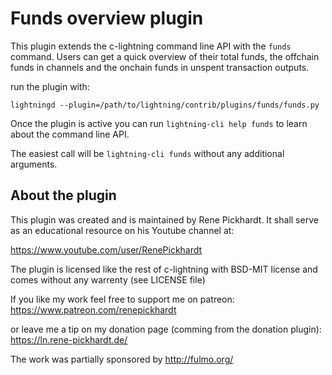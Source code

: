 # Funds overview plugin

This plugin extends the c-lightning command line API with the `funds` command.
Users can get a quick overview of their total funds, the offchain funds in
channels and the onchain funds in unspent transaction outputs. 

run the plugin with:

```
lightningd --plugin=/path/to/lightning/contrib/plugins/funds/funds.py
```

Once the plugin is active you can run `lightning-cli help funds`
to learn about the command line API.

The easiest call will be `lightning-cli funds` without any additional arguments. 

## About the plugin
This plugin was created and is maintained by Rene Pickhardt. It shall serve as
an educational resource on his Youtube channel at:

https://www.youtube.com/user/RenePickhardt

The plugin is licensed like the rest of c-lightning with BSD-MIT license
and comes without any warrenty (see LICENSE file)

If you like my work feel free to support me on patreon:
https://www.patreon.com/renepickhardt

or leave me a tip on my donation page (comming from the donation plugin):
https://ln.rene-pickhardt.de/

The work was partially sponsored by http://fulmo.org/